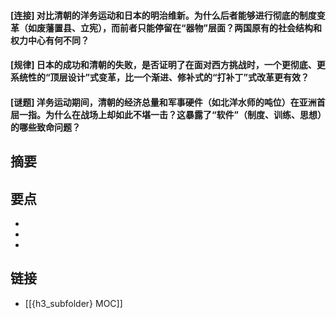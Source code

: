 #### [连接] 对比清朝的洋务运动和日本的明治维新。为什么后者能够进行彻底的制度变革（如废藩置县、立宪），而前者只能停留在“器物”层面？两国原有的社会结构和权力中心有何不同？


#### [规律] 日本的成功和清朝的失败，是否证明了在面对西方挑战时，一个更彻底、更系统性的“顶层设计”式变革，比一个渐进、修补式的“打补丁”式改革更有效？


#### [谜题] 洋务运动期间，清朝的经济总量和军事硬件（如北洋水师的吨位）在亚洲首屈一指。为什么在战场上却如此不堪一击？这暴露了“软件”（制度、训练、思想）的哪些致命问题？


## 摘要


## 要点

- 
- 
- 

## 链接

- [[{h3_subfolder} MOC]]
